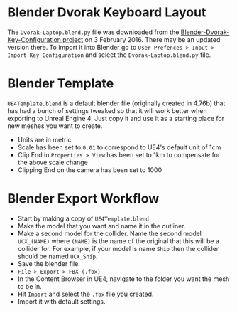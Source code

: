 Blender Dvorak Keyboard Layout
==============================

The `Dvorak-Laptop.blend.py` file was downloaded from the
[Blender-Dvorak-Key-Configuration project](https://github.com/BioticPixels/Blender-Dvorak-Key-Configuration)
on 3 February 2016.  There may be an updated version there.  To import it into
Blender go to `User Prefences > Input > Import Key Configuration` and select
the `Dvorak-Laptop.blend.py` file.

Blender Template
================

`UE4Template.blend` is a default blender file (originally created in 4.76b)
that has had a bunch of settings tweaked so that it will work better when
exporting to Unreal Engine 4.  Just copy it and use it as a starting place for
new meshes you want to create.

- Units are in metric
- Scale has been set to `0.01` to correspond to UE4's default unit of 1cm
- Clip End in `Properties > View` has been set to 1km to compensate for the
  above scale change
- Clipping End on the camera has been set to 1000

Blender Export Workflow
=======================

- Start by making a copy of `UE4Template.blend`
- Make the model that you want and name it in the outliner.
- Make a second model for the collider.  Name the second model `UCX_(NAME)`
  where `(NAME)` is the name of the original that this will be a collider for.
  For example, if your model is name `Ship` then the collider should be named
  `UCX_Ship`.
- Save the blender file.
- `File > Export > FBX (.fbx)`
- In the Content Browser in UE4, navigate to the folder you want the mesh to be in.
- Hit `Import` and select the `.fbx` file you created.
- Import it with default settings.
